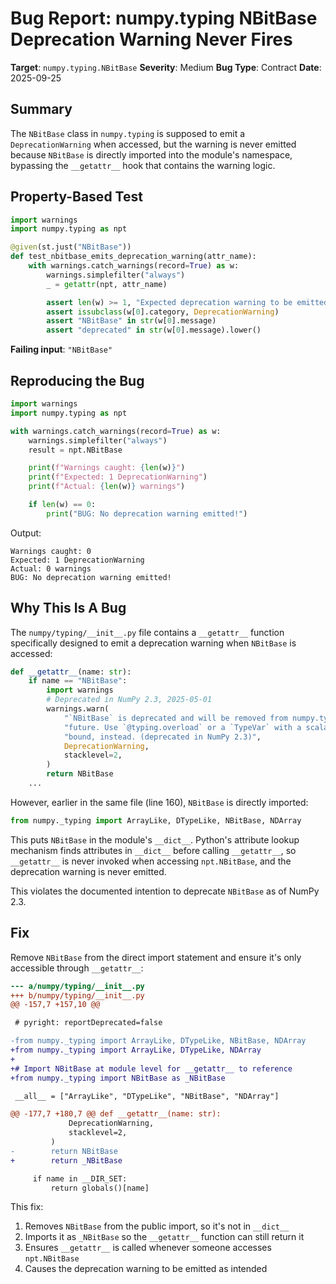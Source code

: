 # Bug Report: numpy.typing NBitBase Deprecation Warning Never Fires

**Target**: `numpy.typing.NBitBase`
**Severity**: Medium
**Bug Type**: Contract
**Date**: 2025-09-25

## Summary

The `NBitBase` class in `numpy.typing` is supposed to emit a `DeprecationWarning` when accessed, but the warning is never emitted because `NBitBase` is directly imported into the module's namespace, bypassing the `__getattr__` hook that contains the warning logic.

## Property-Based Test

```python
import warnings
import numpy.typing as npt

@given(st.just("NBitBase"))
def test_nbitbase_emits_deprecation_warning(attr_name):
    with warnings.catch_warnings(record=True) as w:
        warnings.simplefilter("always")
        _ = getattr(npt, attr_name)

        assert len(w) >= 1, "Expected deprecation warning to be emitted"
        assert issubclass(w[0].category, DeprecationWarning)
        assert "NBitBase" in str(w[0].message)
        assert "deprecated" in str(w[0].message).lower()
```

**Failing input**: `"NBitBase"`

## Reproducing the Bug

```python
import warnings
import numpy.typing as npt

with warnings.catch_warnings(record=True) as w:
    warnings.simplefilter("always")
    result = npt.NBitBase

    print(f"Warnings caught: {len(w)}")
    print(f"Expected: 1 DeprecationWarning")
    print(f"Actual: {len(w)} warnings")

    if len(w) == 0:
        print("BUG: No deprecation warning emitted!")
```

Output:
```
Warnings caught: 0
Expected: 1 DeprecationWarning
Actual: 0 warnings
BUG: No deprecation warning emitted!
```

## Why This Is A Bug

The `numpy/typing/__init__.py` file contains a `__getattr__` function specifically designed to emit a deprecation warning when `NBitBase` is accessed:

```python
def __getattr__(name: str):
    if name == "NBitBase":
        import warnings
        # Deprecated in NumPy 2.3, 2025-05-01
        warnings.warn(
            "`NBitBase` is deprecated and will be removed from numpy.typing in the "
            "future. Use `@typing.overload` or a `TypeVar` with a scalar-type as upper "
            "bound, instead. (deprecated in NumPy 2.3)",
            DeprecationWarning,
            stacklevel=2,
        )
        return NBitBase
    ...
```

However, earlier in the same file (line 160), `NBitBase` is directly imported:

```python
from numpy._typing import ArrayLike, DTypeLike, NBitBase, NDArray
```

This puts `NBitBase` in the module's `__dict__`. Python's attribute lookup mechanism finds attributes in `__dict__` before calling `__getattr__`, so `__getattr__` is never invoked when accessing `npt.NBitBase`, and the deprecation warning is never emitted.

This violates the documented intention to deprecate `NBitBase` as of NumPy 2.3.

## Fix

Remove `NBitBase` from the direct import statement and ensure it's only accessible through `__getattr__`:

```diff
--- a/numpy/typing/__init__.py
+++ b/numpy/typing/__init__.py
@@ -157,7 +157,10 @@

 # pyright: reportDeprecated=false

-from numpy._typing import ArrayLike, DTypeLike, NBitBase, NDArray
+from numpy._typing import ArrayLike, DTypeLike, NDArray
+
+# Import NBitBase at module level for __getattr__ to reference
+from numpy._typing import NBitBase as _NBitBase

 __all__ = ["ArrayLike", "DTypeLike", "NBitBase", "NDArray"]

@@ -177,7 +180,7 @@ def __getattr__(name: str):
             DeprecationWarning,
             stacklevel=2,
         )
-        return NBitBase
+        return _NBitBase

     if name in __DIR_SET:
         return globals()[name]
```

This fix:
1. Removes `NBitBase` from the public import, so it's not in `__dict__`
2. Imports it as `_NBitBase` so the `__getattr__` function can still return it
3. Ensures `__getattr__` is called whenever someone accesses `npt.NBitBase`
4. Causes the deprecation warning to be emitted as intended